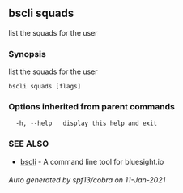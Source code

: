 ## bscli squads

list the squads for the user

### Synopsis

list the squads for the user

```
bscli squads [flags]
```

### Options inherited from parent commands

```
  -h, --help   display this help and exit
```

### SEE ALSO

* [bscli](bscli.md)	 - A command line tool for bluesight.io

###### Auto generated by spf13/cobra on 11-Jan-2021
